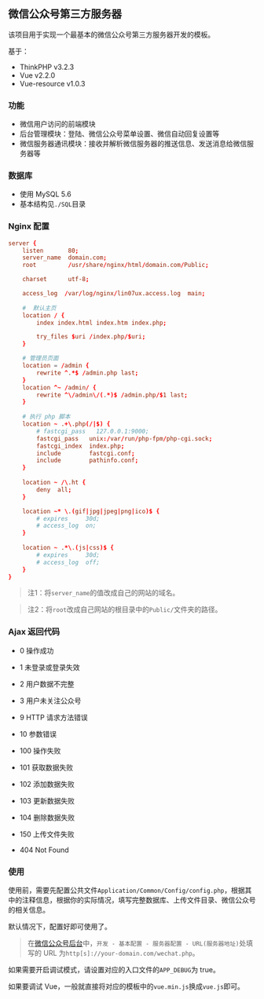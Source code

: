 ## 微信公众号第三方服务器

该项目用于实现一个最基本的微信公众号第三方服务器开发的模板。

基于：

- ThinkPHP v3.2.3
- Vue v2.2.0
- Vue-resource v1.0.3

### 功能

- 微信用户访问的前端模块
- 后台管理模块：登陆、微信公众号菜单设置、微信自动回复设置等
- 微信服务器通讯模块：接收并解析微信服务器的推送信息、发送消息给微信服务器等

### 数据库

- 使用 MySQL 5.6
- 基本结构见`./SQL`目录

### Nginx 配置

```conf
server {
    listen       80;
    server_name  domain.com;
    root         /usr/share/nginx/html/domain.com/Public;

    charset      utf-8;

    access_log  /var/log/nginx/lin07ux.access.log  main;
    
    #  默认主页
    location / {
        index index.html index.htm index.php;

        try_files $uri /index.php/$uri;
    }

    # 管理员页面
    location = /admin {
        rewrite ^.*$ /admin.php last;
    }
    location ^~ /admin/ {
        rewrite ^\/admin\/(.*)$ /admin.php/$1 last;
    }
     
    # 执行 php 脚本
    location ~ .+\.php(/|$) {
        # fastcgi_pass   127.0.0.1:9000;
        fastcgi_pass   unix:/var/run/php-fpm/php-cgi.sock;
        fastcgi_index  index.php;
        include        fastcgi.conf;
        include        pathinfo.conf;
    }
        
    location ~ /\.ht {
        deny  all;
    }

    location ~* \.(gif|jpg|jpeg|png|ico)$ {                                            
        # expires     30d;
        # access_log  on;                                                  
    }
    
    location ~ .*\.(js|css)$ {
        # expires     30d;
        # access_log  off;
    }
}  
```

> 注1：将`server_name`的值改成自己的网站的域名。

> 注2：将`root`改成自己网站的根目录中的`Public/`文件夹的路径。


### Ajax 返回代码

- 0    操作成功
- 1    未登录或登录失效
- 2    用户数据不完整
- 3    用户未关注公众号

- 9    HTTP 请求方法错误
- 10   参数错误

- 100  操作失败
- 101  获取数据失败
- 102  添加数据失败
- 103  更新数据失败
- 104  删除数据失败

- 150  上传文件失败

- 404  Not Found

### 使用
使用前，需要先配置公共文件`Application/Common/Config/config.php`，根据其中的注释信息，根据你的实际情况，填写完整数据库、上传文件目录、微信公众号的相关信息。

默认情况下，配置好即可使用了。

> 在[微信公众号后台](https://mp.weixin.qq.com)中，`开发 - 基本配置 - 服务器配置 - URL(服务器地址)`处填写的 URL 为`http[s]://your-domain.com/wechat.php`。

如果需要开启调试模式，请设置对应的入口文件的`APP_DEBUG`为 true。

如果要调试 Vue，一般就直接将对应的模板中的`vue.min.js`换成`vue.js`即可。